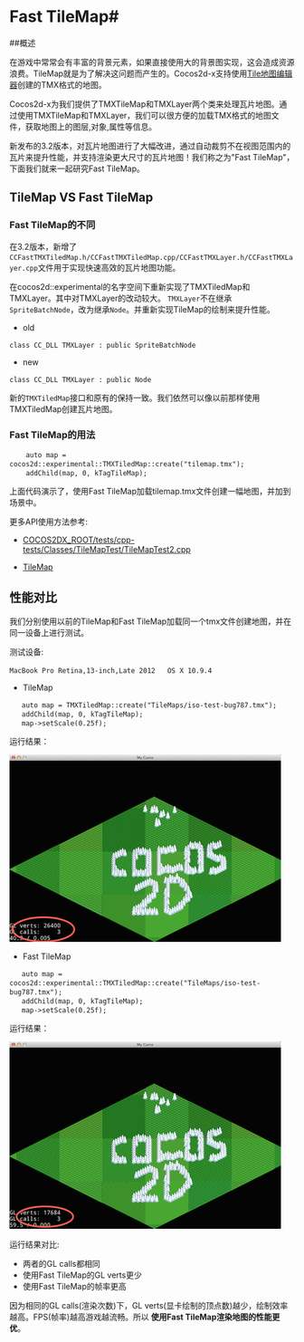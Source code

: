 # Fast TileMap#

##概述

  在游戏中常常会有丰富的背景元素，如果直接使用大的背景图实现，这会造成资源浪费。TileMap就是为了解决这问题而产生的。Cocos2d-x支持使用[Tile地图编辑器](http://www.mapeditor.org/)创建的TMX格式的地图。
  
  Cocos2d-x为我们提供了TMXTileMap和TMXLayer两个类来处理瓦片地图。通过使用TMXTileMap和TMXLayer，我们可以很方便的加载TMX格式的地图文件，获取地图上的图层,对象,属性等信息。

新发布的3.2版本，对瓦片地图进行了大幅改进，通过自动裁剪不在视图范围内的瓦片来提升性能，并支持渲染更大尺寸的瓦片地图！我们称之为"Fast TileMap"，下面我们就来一起研究Fast TileMap。

## TileMap VS Fast TileMap

### Fast TileMap的不同

在3.2版本，新增了`CCFastTMXTiledMap.h/CCFastTMXTiledMap.cpp/CCFastTMXLayer.h/CCFastTMXLayer.cpp`文件用于实现快速高效的瓦片地图功能。

在cocos2d::experimental的名字空间下重新实现了TMXTiledMap和TMXLayer。其中对TMXLayer的改动较大。
`TMXLayer`不在继承`SpriteBatchNode`，改为继承`Node`。并重新实现TileMap的绘制来提升性能。

* old

```
class CC_DLL TMXLayer : public SpriteBatchNode
```

* new

```
class CC_DLL TMXLayer : public Node
```

新的`TMXTiledMap`接口和原有的保持一致。我们依然可以像以前那样使用TMXTiledMap创建瓦片地图。



### Fast TileMap的用法

```
	auto map = cocos2d::experimental::TMXTiledMap::create("tilemap.tmx");
    addChild(map, 0, kTagTileMap);
```

上面代码演示了，使用Fast TileMap加载tilemap.tmx文件创建一幅地图，并加到场景中。

更多API使用方法参考:

- [COCOS2DX_ROOT/tests/cpp-tests/Classes/TileMapTest/TileMapTest2.cpp](https://github.com/cocos2d/cocos2d-x/blob/v3/tests/cpp-tests/Classes/TileMapTest/TileMapTest2.cpp)

- [TileMap](http://cn.cocos2d-x.org/article/index?type=cocos2d-x&url=/doc/cocos-docs-master/manual/framework/native/v2/graphic/tiled-map/zh.md)


## 性能对比

 我们分别使用以前的TileMap和Fast TileMap加载同一个tmx文件创建地图，并在同一设备上进行测试。
 
 测试设备: 
 
 `MacBook Pro Retina,13-inch,Late 2012   OS X 10.9.4`
 
 
 * TileMap

 ```
    auto map = TMXTiledMap::create("TileMaps/iso-test-bug787.tmx");
    addChild(map, 0, kTagTileMap);
    map->setScale(0.25f);
 ```
 
 运行结果：
 
 ![](res/tmx-before.png)
 
 * Fast TileMap
 
 ```
 	auto map = cocos2d::experimental::TMXTiledMap::create("TileMaps/iso-test-bug787.tmx");
    addChild(map, 0, kTagTileMap);
    map->setScale(0.25f);
 ```
 
 运行结果：
 
 ![](res/tmx-after.png)
 
 
 运行结果对比:
 
 * 两者的GL calls都相同
 * 使用Fast TileMap的GL verts更少
 * 使用Fast TileMap的帧率更高
 
因为相同的GL calls(渲染次数)下，GL verts(显卡绘制的顶点数)越少，绘制效率越高。FPS(帧率)越高游戏越流畅。所以 **使用Fast TileMap渲染地图的性能更优**。
 
 
